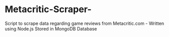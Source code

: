 # Metacritic-Scraper-
Script to scrape data regarding game reviews from Metacritic.com - Written using Node.js 
Stored in MongoDB Database
